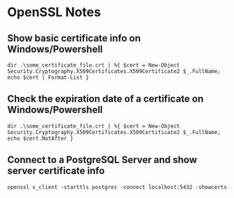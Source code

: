 # OpenSSL Notes


## Show basic certificate info on Windows/Powershell

```
dir .\some_certificate_file.crt | %{ $cert = New-Object Security.Cryptography.X509Certificates.X509Certificate2 $_.FullName; echo $cert | Format-List }
```


## Check the expiration date of a certificate on Windows/Powershell

```
dir .\some_certificate_file.crt | %{ $cert = New-Object Security.Cryptography.X509Certificates.X509Certificate2 $_.FullName; echo $cert.NotAfter }
```


## Connect to a PostgreSQL Server and show server certificate info

```
openssl s_client -starttls postgres -connect localhost:5432 -showcerts
```


